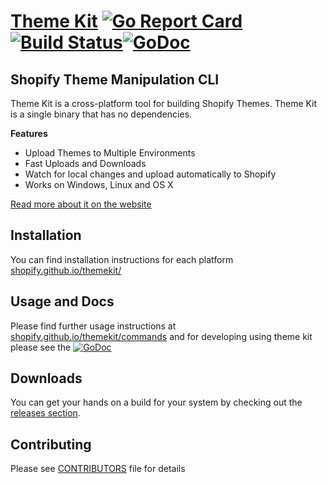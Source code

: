 # [Theme Kit](https://shopify.github.io/themekit/) [![Go Report Card](https://goreportcard.com/badge/github.com/shopify/themekit)](https://goreportcard.com/report/github.com/shopify/themekit) [![Build Status](https://circleci.com/gh/Shopify/themekit.png?circle-token=ac951910873cafaaf9c1be6049d2b9d3276eb2d4)](https://circleci.com/gh/Shopify/themekit)[![GoDoc](https://godoc.org/github.com/Shopify/themekit?status.svg)](http://godoc.org/github.com/Shopify/themekit)
## Shopify Theme Manipulation CLI

Theme Kit is a cross-platform tool for building Shopify Themes. Theme Kit is a single binary that has no dependencies.

**Features**
- Upload Themes to Multiple Environments
- Fast Uploads and Downloads
- Watch for local changes and upload automatically to Shopify
- Works on Windows, Linux and OS X

[Read more about it on the website](https://shopify.github.io/themekit/)

## Installation

You can find installation instructions for each platform [shopify.github.io/themekit/](https://shopify.github.io/themekit/)

## Usage and Docs

Please find further usage instructions at [shopify.github.io/themekit/commands](https://shopify.github.io/themekit/commands/) and for developing using theme kit please see the [![GoDoc](https://godoc.org/github.com/Shopify/themekit?status.svg)](http://godoc.org/github.com/Shopify/themekit)

## Downloads

You can get your hands on a build for your system by checking out the [releases section](https://github.com/Shopify/themekit/releases).

## Contributing

Please see [CONTRIBUTORS](https://github.com/Shopify/themekit/blob/master/CONTRIBUTORS.md) file for details

